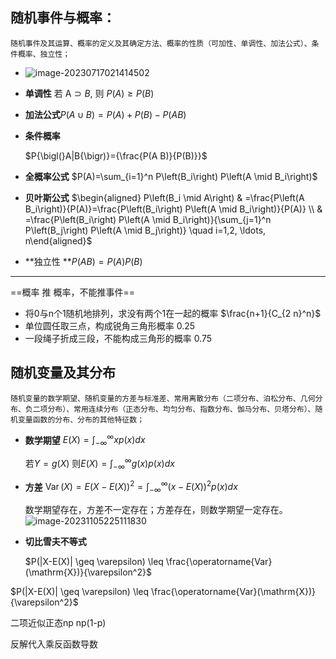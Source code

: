 ## 随机事件与概率：

```随机事件及其运算、概率的定义及其确定方法、概率的性质（可加性、单调性、加法公式）、条件概率、独立性；```

+ ![image-20230717021414502](./assets/image-20230717021414502.png)

+ **单调性**  若 $\mathrm{A} \supset B$, 则 $P(A) \geq P(B)$

+ **加法公式**$P(A\cup B)=P(A)+P(B)-P(A B)$

+ **条件概率** 

  $P{\bigl(}A|B{\bigr)}={\frac{P(A B)}{P(B)}}$
+ **全概率公式** $P(A)=\sum_{i=1}^n P\left(B_i\right) P\left(A \mid B_i\right)$

+ **贝叶斯公式** $\begin{aligned} P\left(B_i \mid A\right) & =\frac{P\left(A B_i\right)}{P(A)}=\frac{P\left(B_i\right) P\left(A \mid B_i\right)}{P(A)} \\ & =\frac{P\left(B_i\right) P\left(A \mid B_i\right)}{\sum_{j=1}^n P\left(B_j\right) P\left(A \mid B_j\right)} \quad i=1,2, \ldots, n\end{aligned}$

+ **独立性 **$P(AB)=P(A)P(B)$

---

==概率 推 概率，不能推事件==

+ 将0与n个1随机地排列，求没有两个1在一起的概率 $\frac{n+1}{C_{2 n}^n}$
+ 单位圆任取三点，构成锐角三角形概率 0.25
+ 一段绳子折成三段，不能构成三角形的概率 0.75

## 随机变量及其分布
```随机变量的数学期望、随机变量的方差与标准差、常用离散分布（二项分布、泊松分布、几何分布、负二项分布）、常用连续分布（正态分布、均匀分布、指数分布、伽马分布、贝塔分布）、随机变量函数的分布、分布的其他特征数；```

+ **数学期望** $E(X)=\int_{-\infty}^{\infty} x p(x) d x$

  若$Y=g(X)$  则$E(X)=\int_{-\infty}^{\infty} g(x) p(x) d x$

+ **方差** $\operatorname{Var}(X)=E(X-E(X))^2=\int_{-\infty}^{\infty}(x-E(X))^2 p(x) d x$

  数学期望存在，方差不一定存在；方差存在，则数学期望一定存在。
  ![image-20231105225111830](./assets/image-20231105225111830.png)

+ **切比雪夫不等式**

  $P(|X-E(X)| \geq \varepsilon) \leq \frac{\operatorname{Var}(\mathrm{X})}{\varepsilon^2}$

$P(|X-E(X)| \geq \varepsilon) \leq \frac{\operatorname{Var}(\mathrm{X})}{\varepsilon^2}$



二项近似正态np np(1-p)

反解代入乘反函数导数
